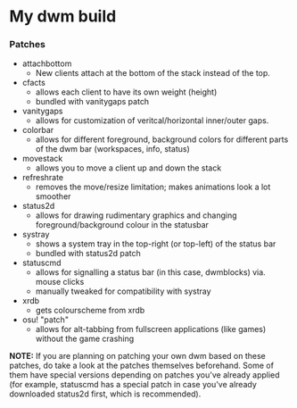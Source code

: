 # My dwm build

### Patches

- attachbottom
    - New clients attach at the bottom of the stack instead of the top.
- cfacts
    - allows each client to have its own weight (height)
    - bundled with vanitygaps patch
- vanitygaps
    - allows for customization of veritcal/horizontal inner/outer gaps.
- colorbar
    - allows for different foreground, background colors for different parts of the dwm bar (workspaces, info, status)
- movestack
    - allows you to move a client up and down the stack
- refreshrate
    - removes the move/resize limitation; makes animations look a lot smoother
- status2d
    - allows for drawing rudimentary graphics and changing foreground/background colour in the statusbar
- systray
    - shows a system tray in the top-right (or top-left) of the status bar
    - bundled with status2d patch
- statuscmd 
    - allows for signalling a status bar (in this case, dwmblocks) via. mouse clicks
    - manually tweaked for compatibility with systray
- xrdb
    - gets colourscheme from xrdb
- osu! "patch"
    - allows for alt-tabbing from fullscreen applications (like games) without the game crashing

**NOTE:** If you are planning on patching your own dwm based on these patches, do take a look at the patches themselves beforehand. Some of them have special versions depending on patches you've already applied (for example, statuscmd has a special patch in case you've already downloaded status2d first, which is recommended).
